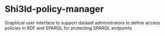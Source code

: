 Shi3ld-policy-manager
=====================

Graphical user interface to support dataset administrators to define access policies in RDF and SPARQL for protecting SPARQL endpoints
